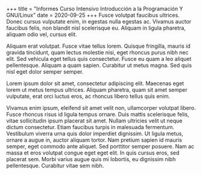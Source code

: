 +++
title = "Informes Curso Intensivo Introducción a la Programación Y GNU/Linux"
date = 2020-09-25
+++
 Fusce volutpat faucibus ultrices. Donec cursus vulputate enim, in egestas nulla egestas ac. Vivamus auctor faucibus felis, non blandit nisl scelerisque eu. Aliquam in ligula pharetra, aliquam odio vel, cursus elit. 
<!-- more -->
 Aliquam erat volutpat. Fusce vitae tellus lorem. Quisque fringilla, mauris id gravida tincidunt, quam lectus molestie nisi, eget rhoncus purus nibh nec elit. Sed vehicula eget tellus quis consectetur. Fusce eu quam a leo aliquet pellentesque. Aliquam a quam sapien. Curabitur ut metus magna. Sed quis nisl eget dolor semper semper.

 Lorem ipsum dolor sit amet, consectetur adipiscing elit. Maecenas eget lorem ut metus tempus ultrices. Aliquam pharetra, quam sit amet semper vulputate, erat orci luctus eros, ac rhoncus libero tellus quis enim. 

Vivamus enim ipsum, eleifend sit amet velit non, ullamcorper volutpat libero. Fusce rhoncus risus id ligula tempus ornare. Duis mattis scelerisque felis, vitae sollicitudin ipsum placerat sit amet. Nullam ultricies velit ut neque dictum consectetur. Etiam faucibus turpis in malesuada fermentum. Vestibulum viverra urna quis dolor imperdiet dignissim. Ut ligula metus, ornare a augue in, auctor aliquam tortor. Nam pretium sapien id mauris semper, eget commodo ante aliquet. Sed porttitor semper posuere. Nam ac massa et eros volutpat congue eget eget elit. In quis cursus eros, sed placerat sem. Morbi varius augue quis mi lobortis, eu dignissim nibh pellentesque. Curabitur vitae sem nibh. 

